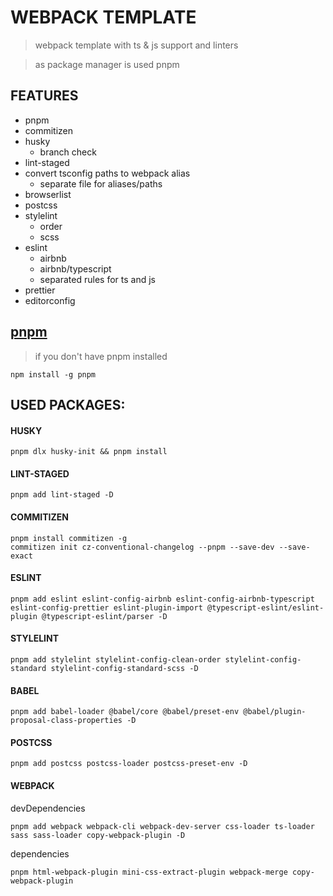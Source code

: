 # WEBPACK TEMPLATE

> webpack template with ts & js support and linters

> as package manager is used pnpm

## FEATURES

- pnpm
- commitizen
- husky
  - branch check
- lint-staged
- convert tsconfig paths to webpack alias
  - separate file for aliases/paths
- browserlist
- postcss
- stylelint
  - order
  - scss
- eslint
  - airbnb
  - airbnb/typescript
  - separated rules for ts and js
- prettier
- editorconfig

## [pnpm](https://pnpm.io/)

> if you don't have pnpm installed

```
npm install -g pnpm
```

## USED PACKAGES:

#### HUSKY

```
pnpm dlx husky-init && pnpm install
```

#### LINT-STAGED

```
pnpm add lint-staged -D
```

#### COMMITIZEN

```
pnpm install commitizen -g
commitizen init cz-conventional-changelog --pnpm --save-dev --save-exact
```

#### ESLINT

```
pnpm add eslint eslint-config-airbnb eslint-config-airbnb-typescript eslint-config-prettier eslint-plugin-import @typescript-eslint/eslint-plugin @typescript-eslint/parser -D
```

#### STYLELINT

```
pnpm add stylelint stylelint-config-clean-order stylelint-config-standard stylelint-config-standard-scss -D
```

#### BABEL

```
pnpm add babel-loader @babel/core @babel/preset-env @babel/plugin-proposal-class-properties -D
```

#### POSTCSS

```
pnpm add postcss postcss-loader postcss-preset-env -D
```

#### WEBPACK

devDependencies

```
pnpm add webpack webpack-cli webpack-dev-server css-loader ts-loader sass sass-loader copy-webpack-plugin -D
```

dependencies

```
pnpm html-webpack-plugin mini-css-extract-plugin webpack-merge copy-webpack-plugin
```
